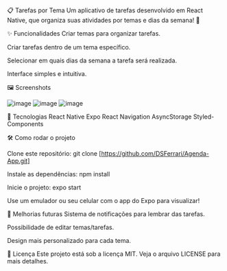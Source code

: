 📋 Tarefas por Tema
Um aplicativo de tarefas desenvolvido em React Native, que organiza suas atividades por temas e dias da semana! 📅

✨ Funcionalidades
Criar temas para organizar tarefas.

Criar tarefas dentro de um tema específico.

Selecionar em quais dias da semana a tarefa será realizada.

Interface simples e intuitiva.

🖼️ Screenshots

![image](https://github.com/user-attachments/assets/40d955d3-aeee-46d8-b308-689aff08bb0e)
![image](https://github.com/user-attachments/assets/222ab34d-01fe-43a1-a6db-a53bf4bf7eed)
![image](https://github.com/user-attachments/assets/9ff25f74-aa4d-4999-be2d-4d05e11e3c98)


🚀 Tecnologias
React Native
Expo
React Navigation
AsyncStorage
Styled-Components


🛠️ Como rodar o projeto

Clone este repositório:
git clone [https://github.com/DSFerrari/Agenda-App.git]

Instale as dependências:
npm install

Inicie o projeto:
expo start

Use um emulador ou seu celular com o app do Expo para visualizar!

📌 Melhorias futuras
Sistema de notificações para lembrar das tarefas.

Possibilidade de editar temas/tarefas.

Design mais personalizado para cada tema.

📄 Licença
Este projeto está sob a licença MIT. Veja o arquivo LICENSE para mais detalhes.
